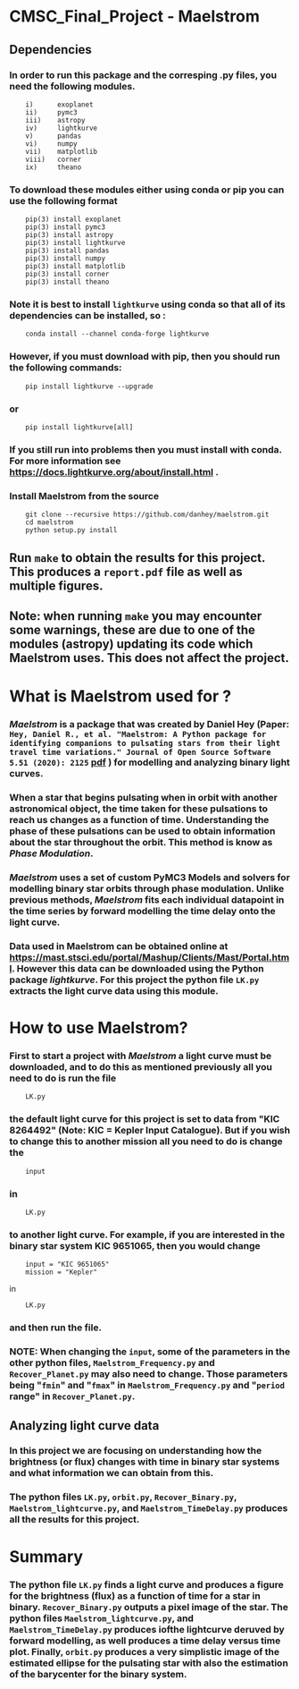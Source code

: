 # CMSC_Final_Project - Maelstrom
## Dependencies
### In order to run this package and the corresping .py files, you need the following modules. 
        i)      exoplanet 
        ii)     pymc3
        iii)    astropy
        iv)     lightkurve
        v)      pandas
        vi)     numpy
        vii)    matplotlib
        viii)   corner
        ix)     theano


### To download these modules either using conda or pip you can use the following format 
        pip(3) install exoplanet
        pip(3) install pymc3
        pip(3) install astropy
        pip(3) install lightkurve
        pip(3) install pandas
        pip(3) install numpy
        pip(3) install matplotlib
        pip(3) install corner
        pip(3) install theano
### Note it is best to install `lightkurve` using conda so that all of its dependencies can be installed, so :
        conda install --channel conda-forge lightkurve
### However, if you must download with pip, then you should run the following commands:
        pip install lightkurve --upgrade
### or
        pip install lightkurve[all]
### If you still run into problems then you must install with conda. For more information see https://docs.lightkurve.org/about/install.html .

### Install Maelstrom from the source
        git clone --recursive https://github.com/danhey/maelstrom.git
        cd maelstrom
        python setup.py install

## Run `make` to obtain the results for this project. This produces a `report.pdf` file as well as multiple figures.

## Note: when running `make` you may encounter some warnings, these are due to one of the modules (astropy) updating its code which Maelstrom uses. This does not affect the project.

# What is Maelstrom used for ? 

### *Maelstrom* is a package that was created by Daniel Hey (Paper: `Hey, Daniel R., et al. "Maelstrom: A Python package for identifying companions to pulsating stars from their light travel time variations." Journal of Open Source Software 5.51 (2020): 2125` [pdf](https://www.theoj.org/joss-papers/joss.02125/10.21105.joss.02125.pdf) ) for modelling and analyzing binary light curves. 

### When a star that begins pulsating when in orbit with another astronomical object, the time taken for these pulsations to reach us changes as a function of time. Understanding the phase of these pulsations can be used to obtain information about the star throughout the orbit. This method is know as *Phase Modulation*.

### *Maelstrom* uses a set of custom PyMC3 Models and solvers for modelling binary star orbits through phase modulation. Unlike previous methods, *Maelstrom* fits each individual datapoint in the time series by forward modelling the time delay onto the light curve.

### Data used in Maelstrom can be obtained online at https://mast.stsci.edu/portal/Mashup/Clients/Mast/Portal.html. However this data can be downloaded using the Python package *lightkurve*. For this project the python file `LK.py` extracts the light curve data using this module.

# How to use Maelstrom?

### First to start a project with *Maelstrom* a light curve must be downloaded, and to do this as mentioned previously all you need to do is run the file 
        LK.py
### the default light curve for this project is set to data from "KIC 8264492" (Note: KIC = Kepler Input Catalogue). But if you wish to change this to another mission all you need to do is change the 
        input 
### in
        LK.py
### to another light curve. For example, if you are interested in the binary star system KIC 9651065, then you would change 
        input = "KIC 9651065"
        mission = "Kepler"
in 

        LK.py
### and then run the file.

### NOTE: When changing the `input`, some of the parameters in the other python files, `Maelstrom_Frequency.py`  and `Recover_Planet.py` may also need to change. Those parameters being "`fmin`" and "`fmax`" in `Maelstrom_Frequency.py` and "`period` range" in `Recover_Planet.py`. 

## Analyzing light curve data

### In this project we are focusing on understanding how the brightness (or flux) changes with time in binary star systems and what information we can obtain from this. 

### The python files `LK.py`, `orbit.py`, `Recover_Binary.py`, `Maelstrom_lightcurve.py`, and `Maelstrom_TimeDelay.py` produces all the results for this project. 

 # Summary
 ### The python file `LK.py` finds a light curve and produces a figure for the brightness (flux) as a function of time for a star in binary. `Recover_Binary.py` outputs a pixel image of the star. The python files `Maelstrom_lightcurve.py`, and `Maelstrom_TimeDelay.py` produces iofthe lightcurve  deruved by forward modelling, as well produces a time delay versus time plot. Finally, `orbit.py` produces a very simplistic image of the estimated ellipse for the pulsating star with also the estimation of the barycenter for the binary system.
